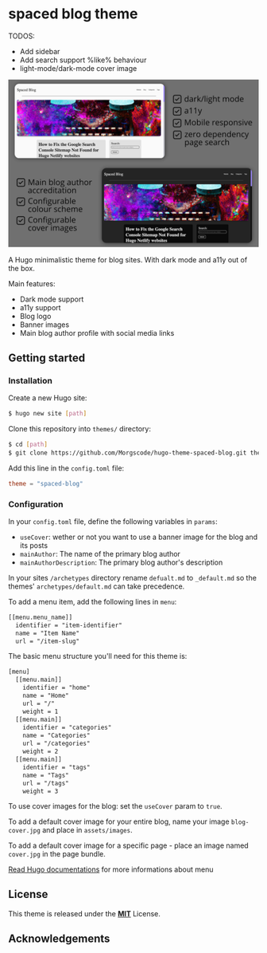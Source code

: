 # spaced blog theme

TODOS:

- Add sidebar
- Add search support %like% behaviour
- light-mode/dark-mode cover image

![Intro](https://github.com/Morgscode/hugo-theme-spaced-blog/blob/master/images/cover.png)

A Hugo minimalistic theme for blog sites. With dark mode and a11y out of the box.

Main features:

- Dark mode support
- a11y support
- Blog logo
- Banner images
- Main blog author profile with social media links

## Getting started

### Installation

Create a new Hugo site:

```bash
$ hugo new site [path]
```

Clone this repository into `themes/` directory:

```bash
$ cd [path]
$ git clone https://github.com/Morgscode/hugo-theme-spaced-blog.git themes/spaced-blog
```

Add this line in the `config.toml` file:

```toml
theme = "spaced-blog"
```

### Configuration

In your `config.toml` file, define the following variables in `params`:

- `useCover`: wether or not you want to use a banner image for the blog and its posts
- `mainAuthor`: The name of the primary blog author
- `mainAuthorDescription`: The primary blog author's description

In your sites `/archetypes` directory rename `defualt.md` to `_default.md` so the themes' `archetypes/default.md` can take precedence.

To add a menu item, add the following lines in `menu`:

```
[[menu.menu_name]]
  identifier = "item-identifier"
  name = "Item Name"
  url = "/item-slug"
```

The basic menu structure you'll need for this theme is:

```
[menu]
  [[menu.main]]
    identifier = "home"
    name = "Home"
    url = "/"
    weight = 1
  [[menu.main]]
    identifier = "categories"
    name = "Categories"
    url = "/categories"
    weight = 2
  [[menu.main]]
    identifier = "tags"
    name = "Tags"
    url = "/tags"
    weight = 3
```

To use cover images for the blog: set the `useCover` param to `true`.

To add a default cover image for your entire blog, name your image `blog-cover.jpg` and place in `assets/images`.

To add a default cover image for a specific page - place an image named `cover.jpg` in the page bundle.

[Read Hugo documentations](https://gohugo.io/content-management/menus/#readout) for more informations about menu

## License

This theme is released under the [**MIT**](/LICENSE.md) License.

## Acknowledgements
